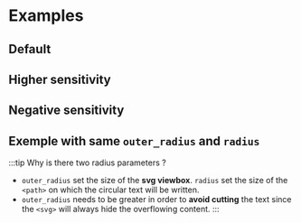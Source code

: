 # Examples

## Default
<PreviewPlayground
  :html="() => import('./stories/app.twig')"
  :script="() => import('./stories/app.js?raw')"
  />

## Higher sensitivity
<PreviewPlayground
  :html="() => import('./stories/app-2.twig')"
  :script="() => import('./stories/app.js?raw')"
  />

## Negative sensitivity
<PreviewPlayground
  :html="() => import('./stories/app-3.twig')"
  :script="() => import('./stories/app.js?raw')"
  />

## Exemple with same `outer_radius` and `radius`

:::tip Why is there two radius parameters ?
- `outer_radius` set the size of the **svg viewbox**. `radius` set the size of the `<path>` on which the circular text will be written.
- `outer_radius` needs to be greater in order to **avoid cutting** the text since the `<svg>` will always hide the overflowing content.
:::

<PreviewPlayground
  :html="() => import('./stories/app-4.twig')"
  :script="() => import('./stories/app.js?raw')"
  />
